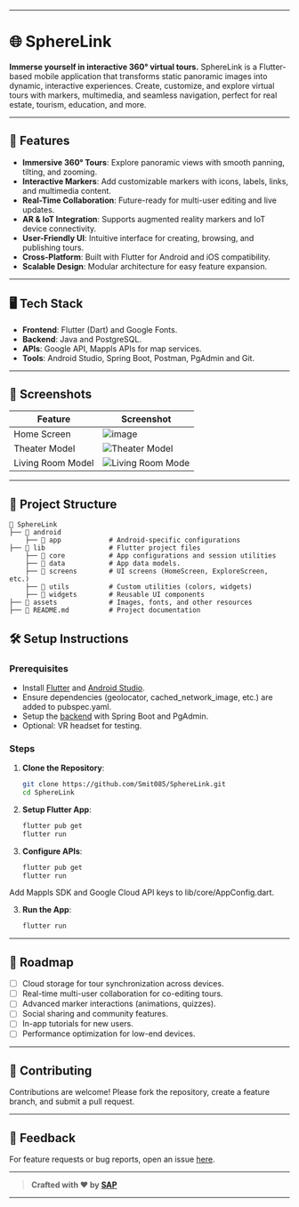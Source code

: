 
---

# 🌐 SphereLink

**Immerse yourself in interactive 360° virtual tours.**
SphereLink is a Flutter-based mobile application that transforms static panoramic images into dynamic, interactive experiences. Create, customize, and explore virtual tours with markers, multimedia, and seamless navigation, perfect for real estate, tourism, education, and more.

---

## 🚀 Features

- **Immersive 360° Tours**: Explore panoramic views with smooth panning, tilting, and zooming.  
- **Interactive Markers**: Add customizable markers with icons, labels, links, and multimedia content.  
- **Real-Time Collaboration**: Future-ready for multi-user editing and live updates.  
- **AR & IoT Integration**: Supports augmented reality markers and IoT device connectivity.  
- **User-Friendly UI**: Intuitive interface for creating, browsing, and publishing tours.  
- **Cross-Platform**: Built with Flutter for Android and iOS compatibility.  
- **Scalable Design**: Modular architecture for easy feature expansion.

---

## 🖥️ Tech Stack

- **Frontend**: Flutter (Dart) and Google Fonts.
- **Backend**: Java and PostgreSQL.
- **APIs**: Google API, Mappls APIs for map services.
- **Tools**: Android Studio, Spring Boot, Postman, PgAdmin and Git.

---

## 📸 Screenshots  

| Feature                | Screenshot                                                                                            |  
|------------------------|-------------------------------------------------------------------------------------------------------|  
| Home Screen            | ![image](https://github.com/user-attachments/assets/4b0105f5-1a6f-44ef-ad26-6688b99ae726)             |  
| Theater Model          | ![Theater Model](https://github.com/user-attachments/assets/a8ac13ff-fe35-443d-8cac-9a1781d8b284)     |  
| Living Room Model      | ![Living Room Mode](https://github.com/user-attachments/assets/c5fc4dc6-72a6-4b03-b484-fba85a9a4953)  |  

---

## 📂 Project Structure  

```
📂 SphereLink
├── 📁 android
    ├── 📁 app            # Android-specific configurations
├── 📁 lib                # Flutter project files
    ├── 📁 core           # App configurations and session utilities
    ├── 📁 data           # App data models.
    ├── 📁 screens        # UI screens (HomeScreen, ExploreScreen, etc.)
    ├── 📁 utils          # Custom utilities (colors, widgets)
    ├── 📁 widgets        # Reusable UI components
├── 📁 assets             # Images, fonts, and other resources
├── 📄 README.md          # Project documentation
```

## 🛠️ Setup Instructions  

### Prerequisites
- Install [Flutter](https://flutter.dev/) and [Android Studio](https://developer.android.com/studio).  
- Ensure dependencies (geolocator, cached_network_image, etc.) are added to pubspec.yaml.
- Setup the [backend](https://github.com/Smit085/SphereLink/issues) with Spring Boot and PgAdmin.
- Optional: VR headset for testing.

### Steps
1. **Clone the Repository**:  
   ```bash
   git clone https://github.com/Smit085/SphereLink.git  
   cd SphereLink  
   ```
   
2. **Setup Flutter App**:  
   ```bash  
   flutter pub get  
   flutter run  
   ```

3. **Configure APIs**:  
   ```bash  
   flutter pub get  
   flutter run  
   ```  
Add Mappls SDK and Google Cloud API keys to lib/core/AppConfig.dart.

3. **Run the App**:
   ```bash
   flutter run
   ```
---

## 🎯 Roadmap

- [ ] Cloud storage for tour synchronization across devices.  
- [ ] Real-time multi-user collaboration for co-editing tours.  
- [ ] Advanced marker interactions (animations, quizzes).  
- [ ] Social sharing and community features.  
- [ ] In-app tutorials for new users.  
- [ ] Performance optimization for low-end devices.

---

## 🤝 Contributing  

Contributions are welcome! Please fork the repository, create a feature branch, and submit a pull request.  

---

## 💬 Feedback  

For feature requests or bug reports, open an issue [here](https://github.com/Smit085/SphereLink/issues).

---

> **Crafted with ❤️ by [SAP](https://github.com/Smit085)**

--- 
